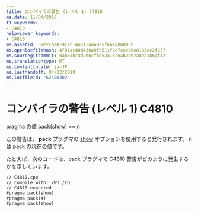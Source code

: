 ```yaml
---
title: コンパイラの警告 (レベル 1) C4810
ms.date: 11/04/2016
f1_keywords:
- C4810
helpviewer_keywords:
- C4810
ms.assetid: 39e2cae0-9c1c-4ac1-aaa0-5f661d06085b
ms.openlocfilehash: 4701ac40d436a9f5511f2c7cec86e8183ec2f837
ms.sourcegitcommit: 0ab61bc3d2b6cfbd52a16c6ab2b97a8ea1864f12
ms.translationtype: MT
ms.contentlocale: ja-JP
ms.lasthandoff: 04/23/2019
ms.locfileid: "62406302"
---
```

# <a name="compiler-warning-level-1-c4810"></a>コンパイラの警告 (レベル 1) C4810

pragma の値 pack(show) == n

この警告は、 **pack** プラグマの [show](../../preprocessor/pack.md) オプションを使用すると発行されます。 *n* は pack の現在の値です。

たとえば、次のコードは、pack プラグマで C4810 警告がどのように発生するかを示しています。

```
// C4810.cpp
// compile with: /W1 /LD
// C4810 expected
#pragma pack(show)
#pragma pack(4)
#pragma pack(show)
```